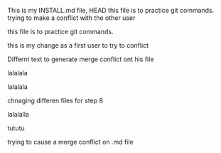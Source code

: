 This is my INSTALL.md file, 
HEAD
this file is to practice git commands.                                                                                                                                                                                                                                                                                                                                                                                                                                                                                                                                                                                                                                                                                                                                                                                                                                                                                                                                                                                                                                                                                                                                                                                                                                                                                                                                                                                                                                                                                                                                                                                                                                                                                                                                                                                                                                                                                                                                                                                                                                                                                
trying to make a conflict with the other user 

this file is to practice git commands.

this is my change as a first user to try to conflict 

Differnt text to generate merge conflict ont his file

lalalala

lalalala

chnaging differen files for step 8


lalalalla

tututu

trying to cause a merge conflict on .md file
